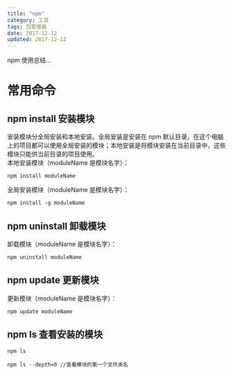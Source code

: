 ```yaml
---
title: "npm"
category: 工具
tags: 包管理器
date: 2017-12-12
updated: 2017-12-12
---
```


npm 使用总结...

<!-- more -->

# 常用命令

## npm install 安装模块

安装模块分全局安装和本地安装。全局安装是安装在 npm 默认目录，在这个电脑上的项目都可以使用全局安装的模块；本地安装是将模块安装在当前目录中，这些模块只能供当前目录的项目使用。  
本地安装模块（moduleName 是模块名字）：

```
npm install moduleName
```

全局安装模块（moduleName 是模块名字）：

```
npm install -g moduleName
```

## npm uninstall 卸载模块

卸载模块（moduleName 是模块名字）：

```
npm uninstall moduleName
```

## npm update 更新模块

更新模块（moduleName 是模块名字）：

```
npm update moduleName
```

## npm ls 查看安装的模块

```
npm ls
```

```
npm ls --depth=0 //查看模块的第一个文件夹名
```
